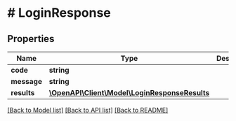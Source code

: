 # # LoginResponse

## Properties

Name | Type | Description | Notes
------------ | ------------- | ------------- | -------------
**code** | **string** |  | [optional]
**message** | **string** |  | [optional]
**results** | [**\OpenAPI\Client\Model\LoginResponseResults**](LoginResponseResults.md) |  | [optional]

[[Back to Model list]](../../README.md#models) [[Back to API list]](../../README.md#endpoints) [[Back to README]](../../README.md)
